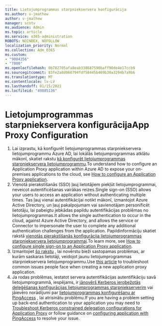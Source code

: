 ```yaml
---
title: Lietojumprogrammas starpniekservera konfigurācija
ms.author: v-jmathew
author: v-jmathew
manager: scotv
ms.audience: Admin
ms.topic: article
ms.service: o365-administration
ROBOTS: NOINDEX, NOFOLLOW
localization_priority: Normal
ms.collection: Adm_O365
ms.custom:
- "9004356"
- "7800"
ms.openlocfilehash: 0b782705afa8eab338687590baff90de4e17ccb9
ms.sourcegitcommit: 83fe2a8d060794fdf58445b469b30a3294b7a9b6
ms.translationtype: MT
ms.contentlocale: lv-LV
ms.lasthandoff: 01/15/2021
ms.locfileid: "49885136"
---
```

# <a name="app-proxy-configuration"></a><span data-ttu-id="3964d-102">Lietojumprogrammas starpniekservera konfigurācija</span><span class="sxs-lookup"><span data-stu-id="3964d-102">App Proxy Configuration</span></span>

1. <span data-ttu-id="3964d-103">Lai izprastu, kā konfigurēt lietojumprogrammas starpniekservera lietojumprogrammu Azure AD, lai lokālās lietojumprogrammas atklātu mākonī, skatiet rakstu [kā konfigurēt lietojumprogrammas starpniekservera lietojumprogrammu](https://docs.microsoft.com/azure/active-directory/application-proxy-config-how-to).</span><span class="sxs-lookup"><span data-stu-id="3964d-103">To understand how to configure an Application Proxy application within Azure AD to expose your on-premises applications to the cloud, see [How to configure an Application Proxy application](https://docs.microsoft.com/azure/active-directory/application-proxy-config-how-to).</span></span>
2. <span data-ttu-id="3964d-104">Vienotā pierakstīšanās (SSO) ļauj lietotājiem piekļūt lietojumprogrammai, neveicot autentificēšanas vairākas reizes.</span><span class="sxs-lookup"><span data-stu-id="3964d-104">Single sign-on (SSO) allows your users to access an application without authenticating multiple times.</span></span> <span data-ttu-id="3964d-105">Tas ļauj vienai autentifikācijai notikt mākonī, izmantojot Azure Active Directory, un ļauj pakalpojumam vai savienotājam personificēt lietotāju, lai pabeigtu jebkādas papildu autentifikācijas problēmas no lietojumprogrammas.</span><span class="sxs-lookup"><span data-stu-id="3964d-105">It allows the single authentication to occur in the cloud, against Azure Active Directory, and allows the service or Connector to impersonate the user to complete any additional authentication challenges from the application.</span></span> <span data-ttu-id="3964d-106">Papildinformāciju skatiet rakstā [vienotās pierakstīšanās konfigurācija lietojumprogrammas starpniekservera lietojumprogrammai](https://docs.microsoft.com/azure/active-directory/application-proxy-config-sso-how-to).</span><span class="sxs-lookup"><span data-stu-id="3964d-106">To learn more, see [How to configure single sign-on to an Application Proxy application](https://docs.microsoft.com/azure/active-directory/application-proxy-config-sso-how-to).</span></span>
3. <span data-ttu-id="3964d-107">Izmantojiet [šo rakstu](https://docs.microsoft.com/azure/active-directory/application-proxy-config-problem) , lai novērstu bieži sastopamas problēmas, ar kurām saskaras lietotāji, veidojot jaunu lietojumprogrammas starpniekservera lietojumprogrammu.</span><span class="sxs-lookup"><span data-stu-id="3964d-107">Use [this article](https://docs.microsoft.com/azure/active-directory/application-proxy-config-problem) to troubleshoot common issues people face when creating a new application proxy application.</span></span>
4. <span data-ttu-id="3964d-108">Ja rodas problēmas, iestatot servera autentifikācijas autentifikāciju savā lietojumprogrammā, iespējams, ir [jānovērš Kerberos ierobežotās deleģēšanas konfigurācijas lietojumprogrammas starpniekserverim](https://docs.microsoft.com/azure/active-directory/application-proxy-back-end-kerberos-constrained-delegation-how-to) vai jāievēro norādījumi par [lietojumprogrammas konfigurēšanu ar PingAccess](https://docs.microsoft.com/azure/active-directory/application-proxy-back-end-ping-access-how-to) , lai atrisinātu problēmu.</span><span class="sxs-lookup"><span data-stu-id="3964d-108">If you are having a problem setting up back-end authentication to your application you may need to [Troubleshoot Kerberos constrained delegation configurations for Application Proxy](https://docs.microsoft.com/azure/active-directory/application-proxy-back-end-kerberos-constrained-delegation-how-to) or follow guidance on [configuring application with PingAccess](https://docs.microsoft.com/azure/active-directory/application-proxy-back-end-ping-access-how-to) to resolve your issue.</span></span>
